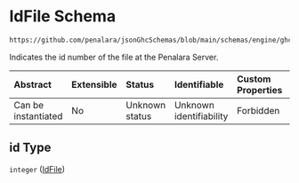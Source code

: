 # IdFile Schema

```txt
https://github.com/penalara/jsonGhcSchemas/blob/main/schemas/engine/ghcEngine.schema.json#/properties/id
```

Indicates the id number of the file at the Penalara Server.

| Abstract            | Extensible | Status         | Identifiable            | Custom Properties | Additional Properties | Access Restrictions | Defined In                                                                           |
| :------------------ | :--------- | :------------- | :---------------------- | :---------------- | :-------------------- | :------------------ | :----------------------------------------------------------------------------------- |
| Can be instantiated | No         | Unknown status | Unknown identifiability | Forbidden         | Allowed               | none                | [ghcEngine.schema.json\*](../../../out/ghcEngine.schema.json "open original schema") |

## id Type

`integer` ([IdFile](ghcengine-properties-idfile.md))
